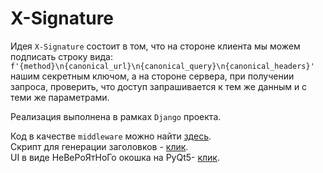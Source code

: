 # X-Signature

Идея `X-Signature` состоит в том, что на стороне клиента мы можем подписать строку вида: `f'{method}\n{canonical_url}\n{canonical_query}\n{canonical_headers}'` нашим секретным ключом, а на стороне сервера, при получении запроса, проверить, что доступ запрашивается к тем же данным и с теми же параметрами.

Реализация выполнена в рамках `Django` проекта.

Код в качестве `middleware` можно найти [здесь](https://github.com/BeFunny1/X-Signature/blob/master/src/app/middlewares.py).  
Скрипт для генерации заголовков - [клик](https://github.com/BeFunny1/X-Signature/tree/master/script).   
UI в виде НеВеРоЯтНоГо окошка на PyQt5- [клик](https://github.com/BeFunny1/X-Signature/tree/master/ui).   
